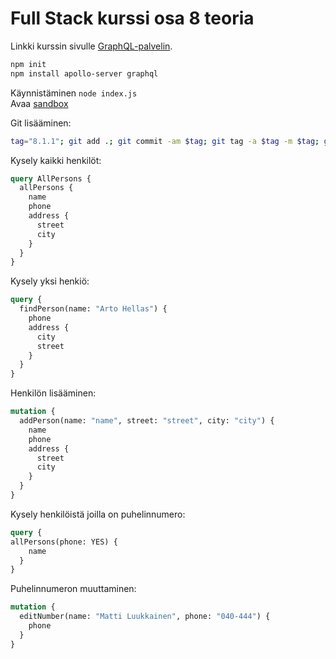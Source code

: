 # Full Stack kurssi osa 8 teoria

Linkki kurssin sivulle [GraphQL-palvelin](https://fullstackopen.com/osa8/graph_ql_palvelin).

```sh
npm init
npm install apollo-server graphql
```

Käynnistäminen `node index.js`  
Avaa [sandbox](https://studio.apollographql.com/sandbox/explorer)

Git lisääminen:  

```sh
tag="8.1.1"; git add .; git commit -am $tag; git tag -a $tag -m $tag; git status; git tag -l
```

Kysely kaikki henkilöt:

```GraphQL
query AllPersons {
  allPersons {
    name
    phone
    address {
      street
      city
    }
  }
}
```

Kysely yksi henkiö:

```GraphQL
query {
  findPerson(name: "Arto Hellas") {
    phone 
    address {
      city 
      street
    }
  }
}
```

Henkilön lisääminen:

```GraphQL
mutation {
  addPerson(name: "name", street: "street", city: "city") {
    name
    phone
    address {
      street
      city
    }
  }
}
```

Kysely henkilöistä joilla on puhelinnumero:

```GraphQL
query {
allPersons(phone: YES) {
    name
  }
}
```

Puhelinnumeron muuttaminen:

```GraphQL
mutation {
  editNumber(name: "Matti Luukkainen", phone: "040-444") {
    phone
  }
}
```
